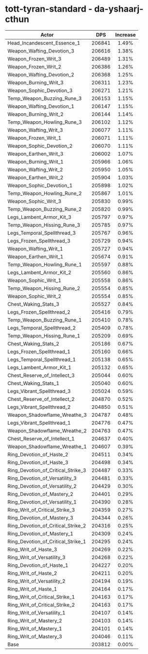 # tott-tyran-standard - da-yshaarj-cthun
| Actor | DPS | Increase |
|---|:---:|:---:|
|Head_Incandescent_Essence_1|206841|1.49%|
|Weapon_Wafting_Devotion_3|206616|1.38%|
|Weapon_Frozen_Writ_3|206489|1.31%|
|Weapon_Frozen_Writ_2|206386|1.26%|
|Weapon_Wafting_Devotion_2|206368|1.25%|
|Weapon_Burning_Writ_3|206311|1.23%|
|Weapon_Sophic_Devotion_3|206271|1.21%|
|Temp_Weapon_Buzzing_Rune_3|206153|1.15%|
|Weapon_Wafting_Devotion_1|206147|1.15%|
|Weapon_Burning_Writ_2|206144|1.14%|
|Temp_Weapon_Howling_Rune_3|206102|1.12%|
|Weapon_Wafting_Writ_3|206077|1.11%|
|Weapon_Frozen_Writ_1|206071|1.11%|
|Weapon_Sophic_Devotion_2|206070|1.11%|
|Weapon_Earthen_Writ_3|206002|1.07%|
|Weapon_Burning_Writ_1|205966|1.06%|
|Weapon_Wafting_Writ_2|205950|1.05%|
|Weapon_Earthen_Writ_2|205904|1.03%|
|Weapon_Sophic_Devotion_1|205898|1.02%|
|Temp_Weapon_Howling_Rune_2|205867|1.01%|
|Weapon_Sophic_Writ_3|205830|0.99%|
|Temp_Weapon_Buzzing_Rune_2|205820|0.99%|
|Legs_Lambent_Armor_Kit_3|205797|0.97%|
|Temp_Weapon_Hissing_Rune_3|205785|0.97%|
|Legs_Temporal_Spellthread_3|205767|0.96%|
|Legs_Frozen_Spellthread_3|205729|0.94%|
|Weapon_Wafting_Writ_1|205727|0.94%|
|Weapon_Earthen_Writ_1|205674|0.91%|
|Temp_Weapon_Howling_Rune_1|205597|0.88%|
|Legs_Lambent_Armor_Kit_2|205560|0.86%|
|Weapon_Sophic_Writ_1|205558|0.86%|
|Temp_Weapon_Hissing_Rune_2|205554|0.85%|
|Weapon_Sophic_Writ_2|205554|0.85%|
|Chest_Waking_Stats_3|205527|0.84%|
|Legs_Frozen_Spellthread_2|205416|0.79%|
|Temp_Weapon_Buzzing_Rune_1|205410|0.78%|
|Legs_Temporal_Spellthread_2|205409|0.78%|
|Temp_Weapon_Hissing_Rune_1|205209|0.69%|
|Chest_Waking_Stats_2|205186|0.67%|
|Legs_Frozen_Spellthread_1|205160|0.66%|
|Legs_Temporal_Spellthread_1|205138|0.65%|
|Legs_Lambent_Armor_Kit_1|205132|0.65%|
|Chest_Reserve_of_Intellect_3|205044|0.60%|
|Chest_Waking_Stats_1|205040|0.60%|
|Legs_Vibrant_Spellthread_3|205024|0.59%|
|Chest_Reserve_of_Intellect_2|204870|0.52%|
|Legs_Vibrant_Spellthread_2|204850|0.51%|
|Weapon_Shadowflame_Wreathe_3|204787|0.48%|
|Legs_Vibrant_Spellthread_1|204776|0.47%|
|Weapon_Shadowflame_Wreathe_2|204763|0.47%|
|Chest_Reserve_of_Intellect_1|204637|0.40%|
|Weapon_Shadowflame_Wreathe_1|204607|0.39%|
|Ring_Devotion_of_Haste_2|204511|0.34%|
|Ring_Devotion_of_Haste_3|204498|0.34%|
|Ring_Devotion_of_Critical_Strike_3|204487|0.33%|
|Ring_Devotion_of_Versatility_3|204481|0.33%|
|Ring_Devotion_of_Versatility_2|204429|0.30%|
|Ring_Devotion_of_Mastery_2|204401|0.29%|
|Ring_Devotion_of_Versatility_1|204390|0.28%|
|Ring_Writ_of_Critical_Strike_3|204359|0.27%|
|Ring_Devotion_of_Mastery_3|204344|0.26%|
|Ring_Devotion_of_Critical_Strike_2|204316|0.25%|
|Ring_Devotion_of_Mastery_1|204309|0.24%|
|Ring_Devotion_of_Critical_Strike_1|204295|0.24%|
|Ring_Writ_of_Haste_3|204269|0.22%|
|Ring_Writ_of_Versatility_3|204268|0.22%|
|Ring_Devotion_of_Haste_1|204227|0.20%|
|Ring_Writ_of_Haste_2|204211|0.20%|
|Ring_Writ_of_Versatility_2|204194|0.19%|
|Ring_Writ_of_Haste_1|204164|0.17%|
|Ring_Writ_of_Critical_Strike_1|204163|0.17%|
|Ring_Writ_of_Critical_Strike_2|204163|0.17%|
|Ring_Writ_of_Versatility_1|204107|0.14%|
|Ring_Writ_of_Mastery_2|204103|0.14%|
|Ring_Writ_of_Mastery_1|204101|0.14%|
|Ring_Writ_of_Mastery_3|204046|0.11%|
|Base|203812|0.00%|

